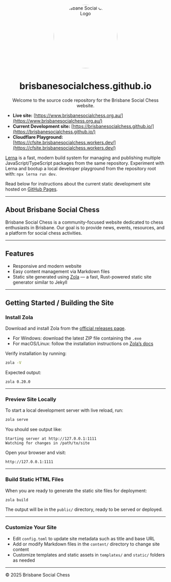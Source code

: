 <div align="center">
  <img src="https://avatars.githubusercontent.com/u/61562340?s=400&v=4" alt="Brisbane Social Chess Logo" style="border-radius: 50%;" width="200">
  <h1>brisbanesocialchess.github.io</h1>
  
  Welcome to the source code repository for the Brisbane Social Chess website.

</div>

- **Live site:** [https://www.brisbanesocialchess.org.au/](https://www.brisbanesocialchess.org.au/)
- **Current Development site:** [https://brisbanesocialchess.github.io/](https://brisbanesocialchess.github.io/)
- **Cloudflare Playground:** [https://cfsite.brisbanesocialchess.workers.dev/](https://cfsite.brisbanesocialchess.workers.dev/)

[Lerna](https://lerna.js.org/) is a fast, modern build system for managing and publishing multiple JavaScript/TypeScript packages from the same repository.
Experiment with Lerna and bootup a local developer playground from the repository root with: `npx lerna run dev`.

Read below for instructions about the current static development site hosted on [GitHub Pages](https://pages.github.com/).

---

## About Brisbane Social Chess

Brisbane Social Chess is a community-focused website dedicated to chess enthusiasts in Brisbane.
Our goal is to provide news, events, resources, and a platform for social chess activities.

---

## Features

- Responsive and modern website
- Easy content management via Markdown files
- Static site generated using [Zola](https://www.getzola.org/) — a fast, Rust-powered static site generator similar to Jekyll

---

## Getting Started / Building the Site

### Install Zola

Download and install Zola from the [official releases page](https://github.com/getzola/zola/releases).

- For Windows: download the latest ZIP file containing the `.exe`
- For macOS/Linux: follow the installation instructions on [Zola’s docs](https://www.getzola.org/documentation/getting-started/installation/)

Verify installation by running:

```bash
zola -V
```

Expected output:

```
zola 0.20.0
```

---

### Preview Site Locally

To start a local development server with live reload, run:

```bash
zola serve
```

You should see output like:

```
Starting server at http://127.0.0.1:1111
Watching for changes in /path/to/site
```

Open your browser and visit:

```
http://127.0.0.1:1111
```

---

### Build Static HTML Files

When you are ready to generate the static site files for deployment:

```bash
zola build
```

The output will be in the `public/` directory, ready to be served or deployed.

---

### Customize Your Site

- Edit `config.toml` to update site metadata such as title and base URL
- Add or modify Markdown files in the `content/` directory to change site content
- Customize templates and static assets in `templates/` and `static/` folders as needed

---

© 2025 Brisbane Social Chess
